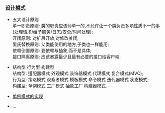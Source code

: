 ### [设计模式](https://github.com/MelloChan/java-design)
- 五大设计原则  
单一职责原则: 类的职责应该师单一的,不允许让一个类负责多项性质不一的事(处理请求/给予服务/日志/安全/时间处理);     
开闭原则: 对扩展开放,对修改关闭;   
里氏替换原则: 父类能使用的地方,子类也一样能用;  
依赖倒置原则: 要依赖与抽象,而不是具体;  
接口隔离原则: 应该暴露最少且最有必要的接口给客户端.   

- 结构型 行为型 构建型  
结构型:  适配器模式 外观模式 装饰器模式 代理模式 复合模式(MVC);  
行为型: 策略模式 观察者模式 模板模式 命令模式 迭代器模式 状态模式;    
构建型: 单例模式 工厂模式 抽象工厂 构建器模式.  
- [单例模式的实现](https://github.com/MelloChan/interviews-coding/blob/master/No02.java)       
- ...